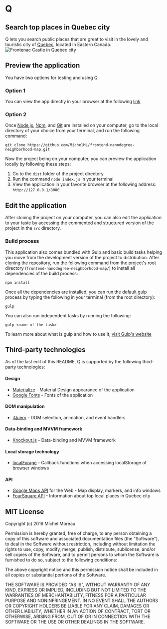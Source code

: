Q  
=
Search top places in Quebec city  
--------------------------------  
Q lets you search public places that are great to visit in the lovely and touristic city of [Quebec](https://www.google.ca/maps/place/Ville+de+Qu%C3%A9bec,+QC/@46.8576655,-71.6262536,10z/data=!3m1!4b1!4m5!3m4!1s0x4cb8968a05db8893:0x8fc52d63f0e83a03!8m2!3d46.8138783!4d-71.2079809), located in Eastern Canada.  
<img src="https://www.google.ca/maps/place/Ville+de+Qu%C3%A9bec,+QC/@46.811049,-71.204073,3a,75y,252h,90t/data=!3m8!1e2!3m6!1s117889498!2e1!3e10!6s%2F%2Flh4.googleusercontent.com%2Fproxy%2FfNWEksC26uqrnxVDNC_S1oK5oGHZGDmL_BsUIcE9kjah-NlvIoACxCeTfqXNaszTvOhxsH2TrYEMkZ9ny3O5hm9yy_L5vDw%3Dw114-h86!7i1600!8i1200!4m5!3m4!1s0x4cb8968a05db8893:0x8fc52d63f0e83a03!8m2!3d46.8138783!4d-71.2079809!6m1!1e1" alt="Frontenac Castle in Quebec city">

## Preview the application  
You have two options for testing and using Q. 
### Option 1  
You can view the app directly in your browser at the following [link](https://michelml.github.io/frontend-nanodegree-neighborhood-map/dist/public/)  
### Option 2  
Once [Node.js](https://nodejs.org/en/), [Npm](https://www.npmjs.com/), and [Git](https://git-scm.com/) are installed on your computer, go to the local directory of your choice from your terminal, and run the following command:  
```  
git clone https://github.com/MichelML/frontend-nanodegree-neighborhood-map.git
```
Now the project being on your computer, you can preview the application locally by following these steps:  
1. Go to the `dist` folder of the project directory 
2. Run the command `node index.js` in your terminal  
3. View the application in your favorite browser at the following address: `http://127.0.0.1/8080`  

## Edit the application  
After cloning the project on your computer, you can also edit the application to your taste by accessing the commented and structured version of the project in the `src` directory.  

### Build process  
This application also comes bundled with Gulp and basic build tasks helping you move from the development version of the project to distribution. After cloning the repository, run the following command from the project's root directory (`frontend-nanodegree-neighborhood-map/`) to install all dependencies of the build process:  
```  
npm install
```  
Once all the dependencies are installed, you can run the default gulp process by typing the following in your terminal (from the root directory): 
```
gulp
```
You can also run independent tasks by running the following:  
```
gulp <name of the task>
```
To learn more about what is gulp and how to use it, [visit Gulp's website](http://gulpjs.com/)

## Third-party technologies
As of the last edit of this README, Q is supported by the following third-party technologies:  
#### Design
* [Materialize](http://materializecss.com/) - Material Design appearance of the application  
* [Google Fonts](https://www.google.com/fonts) - Fonts of the application
#### DOM manipulation 
* [jQuery](https://jquery.com/) - DOM selection, animation, and event handlers
#### Data-binding and MVVM framework  
* [Knockout.js](http://knockoutjs.com/) - Data-binding and MVVM framework
#### Local storage technology  
* [localForage](https://github.com/localForage/localForage) - Callback functions when accessing localStorage of browser windows
#### API  
* [Google Maps API](https://developers.google.com/maps/web/?hl=en) for the Web - Map display, markers, and info windows  
* [FourSquare API](https://developer.foursquare.com/) - Information about top local places in Quebec city

## MIT License  
Copyright (c) 2016 Michel Moreau  
  
Permission is hereby granted, free of charge, to any person obtaining a copy of this software and associated documentation files (the "Software"), to deal in the Software without restriction, including without limitation the rights to use, copy, modify, merge, publish, distribute, sublicense, and/or sell copies of the Software, and to permit persons to whom the Software is furnished to do so, subject to the following conditions:  
  
The above copyright notice and this permission notice shall be included in all copies or substantial portions of the Software.  
  
THE SOFTWARE IS PROVIDED "AS IS", WITHOUT WARRANTY OF ANY KIND, EXPRESS OR IMPLIED, INCLUDING BUT NOT LIMITED TO THE WARRANTIES OF MERCHANTABILITY, FITNESS FOR A PARTICULAR PURPOSE AND NONINFRINGEMENT. IN NO EVENT SHALL THE AUTHORS OR COPYRIGHT HOLDERS BE LIABLE FOR ANY CLAIM, DAMAGES OR OTHER LIABILITY, WHETHER IN AN ACTION OF CONTRACT, TORT OR OTHERWISE, ARISING FROM, OUT OF OR IN CONNECTION WITH THE SOFTWARE OR THE USE OR OTHER DEALINGS IN THE SOFTWARE.  

